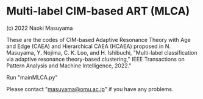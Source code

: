 # Multi-label CIM-based ART (MLCA)

(c) 2022 Naoki Masuyama

These are the codes of CIM-based Adaptive Resonance Theory with Age and Edge (CAEA) and Hierarchical CAEA (HCAEA)
proposed in N. Masuyama, Y. Nojima, C. K. Loo, and H. Ishibuchi,
"Multi-label classification via adaptive resonance theory-based clustering,"
IEEE Transactions on Pattern Analysis and Machine Intelligence, 2022."

Run "mainMLCA.py"

Please contact "masuyama@omu.ac.jp" if you have any problems.

